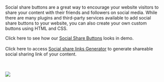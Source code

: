 Social share buttons are a great way to encourage your website visitors to share your content with their friends and followers on social media. While there are many plugins and third-party services available to add social share buttons to your website, you can also create your own custom buttons using HTML and CSS.

Click here to see how our <a href="https://geektechify.com/tools/social-share-links-generator/" target="_blank">Social Share Buttons</a> looks in demo.
<br><br>Click here to access <a href="https://geektechify.com/tools/social-share-links-generator/" target="_blank">Social share links Generator</a> to generate shareable social sharing link of your content.

<br><br>
<img src="https://miro.medium.com/v2/resize:fit:1100/format:webp/1*qbJiuGMPTgKkD2V_95a-oQ.png">
